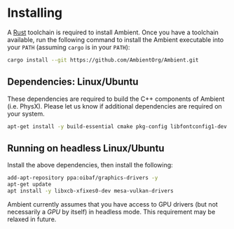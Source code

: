 # Installing

A [Rust](https://www.rust-lang.org/) toolchain is required to install Ambient. Once you have a toolchain available, run the following command to install the Ambient executable into your `PATH` (assuming `cargo` is in your `PATH`):

```sh
cargo install --git https://github.com/AmbientOrg/Ambient.git
```

## Dependencies: Linux/Ubuntu

These dependencies are required to build the C++ components of Ambient (i.e. PhysX). Please let us know if additional dependencies are required on your system.

```sh
apt-get install -y build-essential cmake pkg-config libfontconfig1-dev clang libasound2-dev ninja-build
```

## Running on headless Linux/Ubuntu

Install the above dependencies, then install the following:

```sh
add-apt-repository ppa:oibaf/graphics-drivers -y
apt-get update
apt install -y libxcb-xfixes0-dev mesa-vulkan-drivers
```

Ambient currently assumes that you have access to GPU drivers (but not necessarily a _GPU_ by itself) in headless mode. This requirement may be relaxed in future.
